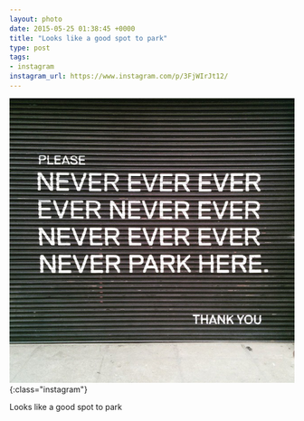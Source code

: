 ```yaml
---
layout: photo
date: 2015-05-25 01:38:45 +0000
title: "Looks like a good spot to park"
type: post
tags:
- instagram
instagram_url: https://www.instagram.com/p/3FjWIrJt12/
---
```


![Instagram - 3FjWIrJt12](/img/3FjWIrJt12.jpg){:class="instagram"}

Looks like a good spot to park
